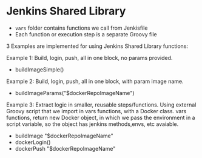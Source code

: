 # Jenkins Shared Library

- `vars` folder contains functions we call from Jenkisfile
- Each function or execution step is a separate Groovy file

3 Examples are implemented for using Jenkins Shared Library functions:

Example 1: Build, login, push, all in one block, no params provided.
- buildImageSimple() 

Example 2: Build, login, push, all in one block, with param image name.
- buildImageParams("$dockerRepoImageName")

Example 3: Extract  logic in smaller, reusable steps/functions. Using external Groovy script that we import in vars functions, with a Docker class. vars functions, return new Docker object, in which we pass the environment in a script variable, so the object has jenkins methods,envs, etc avaiable.
- buildImage "$dockerRepoImageName"
- dockerLogin()
- dockerPush "$dockerRepoImageName"

